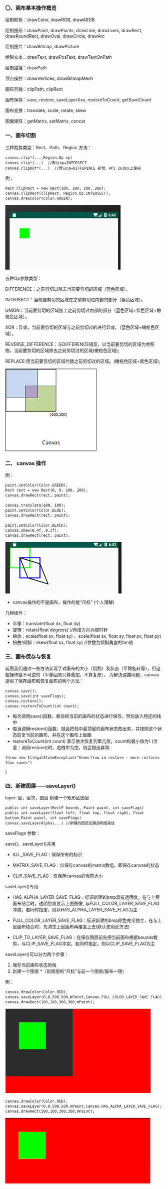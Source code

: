 ### 〇、画布基本操作概览

绘制颜色：drawColor, drawRGB, drawARGB

绘制图形：drawPoint, drawPoints, drawLine, drawLines, drawRect, drawRoundRect, drawOval, drawCircle, drawArc

绘制图片：drawBitmap, drawPicture

绘制文本：drawText, drawPosText, drawTextOnPath

绘制路径：drawPath

顶点操控：drawVertices, drawBitmapMesh

画布剪裁：clipPath, clipRect

画布保存：save, restore, saveLayerXxx, restoreToCount, getSaveCount

画布变换：translate, scale, rotate, skew

图像矩阵：getMatrix, setMatrix, concat

### 一、画布切割

三种裁剪类型：Rect、Path、Region
方法：
```
canvas.clip*(...,Region.Op op)
canvas.clip*(...)  //默认op=INTERSECT
canvas.clipOut*(...)  //默认op=DIFFERENCE 新增，API 26及以上使用
```

例：
```
Rect clipRect = new Rect(100, 100, 200, 200);
canvas.clipRect(clipRect, Region.Op.INTERSECT);
canvas.drawColor(Color.GREEN);
```
![png](裁剪.png)

五种Op参数类型：

DIFFERENCE：之前剪切过除去当前要剪切的区域（蓝色区域）。

INTERSECT：当前要剪切的区域在之前剪切过内部的部分（紫色区域）。

UNION：当前要剪切的区域加上之前剪切过内部的部分（蓝色区域+紫色区域+橄榄色区域）。

XOR：异或，当前要剪切的区域与之前剪切过的进行异或。（蓝色区域+橄榄色区域）。

REVERSE_DIFFERENCE：与DIFFERENCE相反，以当前要剪切的区域为参照物，当前要剪切的区域除去之前剪切过的区域(橄榄色区域);

REPLACE:用当前要剪切的区域代替之前剪切过的区域。(橄榄色区域+紫色区域);

![png](切割.png)


### 二、 canvas 操作
例：
```
paint.setColor(Color.GREEN);
Rect rect = new Rect(0, 0, 200, 200);
canvas.drawRect(rect, paint);

canvas.translate(100, 100);
paint.setColor(Color.BLUE);
canvas.drawRect(rect, paint);

paint.setColor(Color.BLACK);
canvas.skew(0.4f, 0.3f);
canvas.drawRect(rect, paint);
```
![png](画布平移.png)

* canvas操作的不是画布，操作的是“尺标”  (个人理解)

几种操作：
* 平移：translate(float dx, float dy)
* 旋转：rotate(float degrees) //角度方向为顺时针
* 缩放：scale(float sx, float sy) 、scale(float sx, float sy, float px, float py)
* 扭曲/倾斜：skew(float sx, float sy)  //参数为倾斜角度的tan值

### 三、画布保存与恢复

前面我们通过一些方法实现了对画布的大小（切割）及状态（平移旋转等），但这些操作是不可逆的（平移回来只算叠加，不算复原）。
为解决这类问题，canvas提供了保存画布和恢复画布的两个方法：
```
canvas.save();
canvas.save(int saveFlags);
canvas.restore();
canvas.restoreToCount(int count);
```
* 每次调用save()函数，都会把当前的画布的状态进行保存，然后放入特定的栈中
* 每当调用restore()函数，就会把栈中最顶层的画布状态取出来，并按照这个状态恢复当前的画布，并在这个画布上做画
* restoreToCount(int count) 表示依次恢复到第几层，count的最小值为1
(注意：调用restore()时，若栈中为空，则会抛出异常:
```
throw new IllegalStateException("Underflow in restore - more restores than saves")
```
)


### 四、新建图层——saveLayer()

layer: 层，层次，图层
新建一个矩形区图层
```
public int saveLayer(RectF bounds, Paint paint, int saveFlags)  
public int saveLayer(float left, float top, float right, float bottom,Paint paint, int saveFlags)
canvas.saveLayerAlpha(...) //新建的图层设置透明度属性
```

saveFlags 参数：  

save()、saveLayer()共用
* ALL_SAVE_FLAG：保存所有的标识

* MATRIX_SAVE_FLAG：仅保存canvas的matrix数组，即保存canvas的状态

* CLIP_SAVE_FLAG：仅保存canvas的当前大小

saveLayer()专用
* HAS_ALPHA_LAYER_SAVE_FLAG：标识新建的bmp具有透明度，在与上层画布结合时，透明位置显示上图图像,
与FULL_COLOR_LAYER_SAVE_FLAG冲突，若同时指定，则以HAS_ALPHA_LAYER_SAVE_FLAG为主

* FULL_COLOR_LAYER_SAVE_FLAG：标识新建的bmp颜色完全独立，在与上层画布结合时，先清空上层画布再覆盖上去(默认使用此方法)

* CLIP_TO_LAYER_SAVE_FLAG：在保存图层前先把当前画布根据bounds裁剪，与CLIP_SAVE_FLAG冲突，若同时指定，则以CLIP_SAVE_FLAG为主

saveLayer()可以分为两个步骤：
1. 保存当前画布状态到栈
2. 新建一个图层
*（新图层的“尺标”与前一个图层/画布一致）

例：
```
canvas.drawColor(Color.RED);  
canvas.saveLayer(0,0,500,500,mPaint,Canvas.FULL_COLOR_LAYER_SAVE_FLAG);  
canvas.drawRect(100,100,300,300,mPaint);  
```
![png](saveLayer1.png)

```
canvas.drawColor(Color.RED);  
canvas.saveLayer(0,0,500,500,mPaint,Canvas.HAS_ALPHA_LAYER_SAVE_FLAG);  
canvas.drawRect(100,100,300,300,mPaint);
```
![png](saveLayer2.png)





